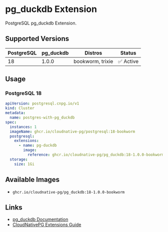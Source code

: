 # pg_duckdb Extension

PostgreSQL pg_duckdb Extension.

## Supported Versions

| PostgreSQL | pg_duckdb | Distros | Status |
|------------|-----------|---------|--------|
| 18         | 1.0.0     | bookworm, trixie | ✅ Active |

## Usage

### PostgreSQL 18
```yaml
apiVersion: postgresql.cnpg.io/v1
kind: Cluster
metadata:
  name: postgres-with-pg_duckdb
spec:
  instances: 1
  imageName: ghcr.io/cloudnative-pg/postgresql:18-bookworm
  postgresql:
    extensions:
      - name: pg-duckdb
        image:
          reference: ghcr.io/cloudnative-pg/pg_duckdb:18-1.0.0-bookworm
  storage:
    size: 1Gi
```



## Available Images

- `ghcr.io/cloudnative-pg/pg_duckdb:18-1.0.0-bookworm`

## Links

- [pg_duckdb Documentation](https://github.com/duckdb/pg_duckdb)
- [CloudNativePG Extensions Guide](https://cloudnative-pg.io/documentation/current/imagevolume_extensions/)
